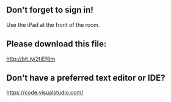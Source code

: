 Don't forget to sign in!
------------------------

Use the iPad at the front of the room.


Please download this file:
--------------------------

  http://bit.ly/2tjEf6m


Don't have a preferred text editor or IDE?
------------------------------------------

  https://code.visualstudio.com/
